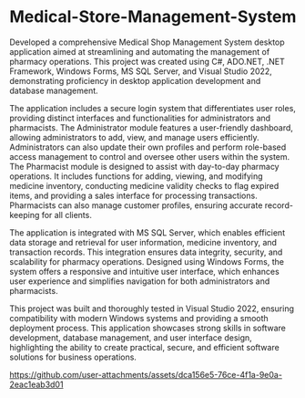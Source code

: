 # Medical-Store-Management-System
Developed a comprehensive Medical Shop Management System desktop application aimed at streamlining and automating the management of pharmacy operations. This project was created using C#, ADO.NET, .NET Framework, Windows Forms, MS SQL Server, and Visual Studio 2022, demonstrating proficiency in desktop application development and database management.

The application includes a secure login system that differentiates user roles, providing distinct interfaces and functionalities for administrators and pharmacists. The Administrator module features a user-friendly dashboard, allowing administrators to add, view, and manage users efficiently. Administrators can also update their own profiles and perform role-based access management to control and oversee other users within the system. The Pharmacist module is designed to assist with day-to-day pharmacy operations. It includes functions for adding, viewing, and modifying medicine inventory, conducting medicine validity checks to flag expired items, and providing a sales interface for processing transactions. Pharmacists can also manage customer profiles, ensuring accurate record-keeping for all clients.

The application is integrated with MS SQL Server, which enables efficient data storage and retrieval for user information, medicine inventory, and transaction records. This integration ensures data integrity, security, and scalability for pharmacy operations. Designed using Windows Forms, the system offers a responsive and intuitive user interface, which enhances user experience and simplifies navigation for both administrators and pharmacists.

This project was built and thoroughly tested in Visual Studio 2022, ensuring compatibility with modern Windows systems and providing a smooth deployment process. This application showcases strong skills in software development, database management, and user interface design, highlighting the ability to create practical, secure, and efficient software solutions for business operations.





https://github.com/user-attachments/assets/dca156e5-76ce-4f1a-9e0a-2eac1eab3d01





